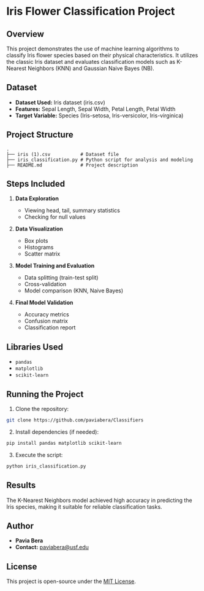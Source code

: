 # Iris Flower Classification Project

## Overview
This project demonstrates the use of machine learning algorithms to classify Iris flower species based on their physical characteristics. It utilizes the classic Iris dataset and evaluates classification models such as K-Nearest Neighbors (KNN) and Gaussian Naive Bayes (NB).

## Dataset
- **Dataset Used:** Iris dataset (iris.csv)
- **Features:** Sepal Length, Sepal Width, Petal Length, Petal Width
- **Target Variable:** Species (Iris-setosa, Iris-versicolor, Iris-virginica)

## Project Structure
```
.
├── iris (1).csv           # Dataset file
├── iris_classification.py # Python script for analysis and modeling
├── README.md              # Project description
```

## Steps Included
1. **Data Exploration**
   - Viewing head, tail, summary statistics
   - Checking for null values

2. **Data Visualization**
   - Box plots
   - Histograms
   - Scatter matrix

3. **Model Training and Evaluation**
   - Data splitting (train-test split)
   - Cross-validation
   - Model comparison (KNN, Naive Bayes)

4. **Final Model Validation**
   - Accuracy metrics
   - Confusion matrix
   - Classification report

## Libraries Used
- `pandas`
- `matplotlib`
- `scikit-learn`

## Running the Project
1. Clone the repository:
```bash
git clone https://github.com/paviabera/Classifiers
```

2. Install dependencies (if needed):
```bash
pip install pandas matplotlib scikit-learn
```

3. Execute the script:
```bash
python iris_classification.py
```

## Results
The K-Nearest Neighbors model achieved high accuracy in predicting the Iris species, making it suitable for reliable classification tasks.

## Author
- **Pavia Bera**
- **Contact:** paviabera@usf.edu

## License
This project is open-source under the [MIT License](LICENSE).

